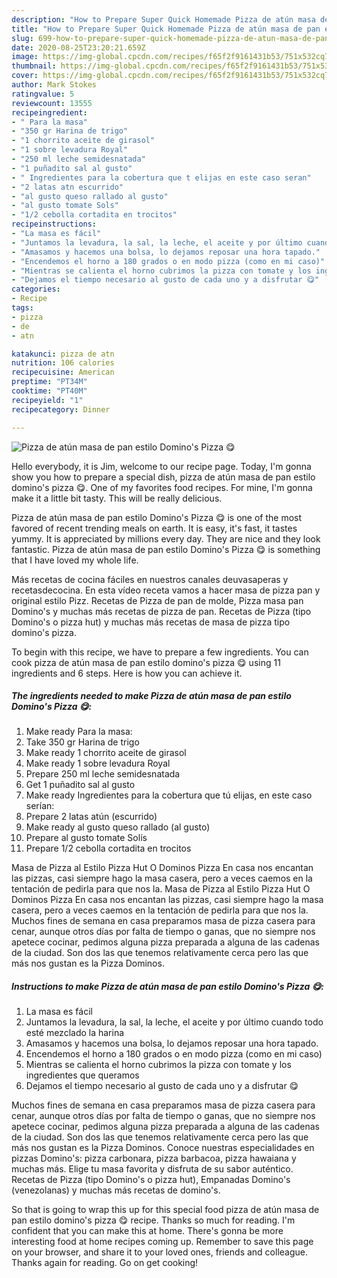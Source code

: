 ```yaml
---
description: "How to Prepare Super Quick Homemade Pizza de atún masa de pan estilo Domino&amp;#39;s Pizza 😋"
title: "How to Prepare Super Quick Homemade Pizza de atún masa de pan estilo Domino&amp;#39;s Pizza 😋"
slug: 699-how-to-prepare-super-quick-homemade-pizza-de-atun-masa-de-pan-estilo-domino-and-39-s-pizza
date: 2020-08-25T23:20:21.659Z
image: https://img-global.cpcdn.com/recipes/f65f2f9161431b53/751x532cq70/pizza-de-atun-masa-de-pan-estilo-dominos-pizza-😋-foto-principal.jpg
thumbnail: https://img-global.cpcdn.com/recipes/f65f2f9161431b53/751x532cq70/pizza-de-atun-masa-de-pan-estilo-dominos-pizza-😋-foto-principal.jpg
cover: https://img-global.cpcdn.com/recipes/f65f2f9161431b53/751x532cq70/pizza-de-atun-masa-de-pan-estilo-dominos-pizza-😋-foto-principal.jpg
author: Mark Stokes
ratingvalue: 5
reviewcount: 13555
recipeingredient:
- " Para la masa"
- "350 gr Harina de trigo"
- "1 chorrito aceite de girasol"
- "1 sobre levadura Royal"
- "250 ml leche semidesnatada"
- "1 puñadito sal al gusto"
- " Ingredientes para la cobertura que t elijas en este caso seran"
- "2 latas atn escurrido"
- "al gusto queso rallado al gusto"
- "al gusto tomate Sols"
- "1/2 cebolla cortadita en trocitos"
recipeinstructions:
- "La masa es fácil"
- "Juntamos la levadura, la sal, la leche, el aceite y por último cuando todo esté mezclado la harina"
- "Amasamos y hacemos una bolsa, lo dejamos reposar una hora tapado."
- "Encendemos el horno a 180 grados o en modo pizza (como en mi caso)"
- "Mientras se calienta el horno cubrimos la pizza con tomate y los ingredientes que queramos"
- "Dejamos el tiempo necesario al gusto de cada uno y a disfrutar 😋"
categories:
- Recipe
tags:
- pizza
- de
- atn

katakunci: pizza de atn 
nutrition: 106 calories
recipecuisine: American
preptime: "PT34M"
cooktime: "PT40M"
recipeyield: "1"
recipecategory: Dinner

---
```



![Pizza de atún masa de pan estilo Domino&#39;s Pizza 😋](https://img-global.cpcdn.com/recipes/f65f2f9161431b53/751x532cq70/pizza-de-atun-masa-de-pan-estilo-dominos-pizza-😋-foto-principal.jpg)

Hello everybody, it is Jim, welcome to our recipe page. Today, I'm gonna show you how to prepare a special dish, pizza de atún masa de pan estilo domino&#39;s pizza 😋. One of my favorites food recipes. For mine, I'm gonna make it a little bit tasty. This will be really delicious.

Pizza de atún masa de pan estilo Domino&#39;s Pizza 😋 is one of the most favored of recent trending meals on earth. It is easy, it's fast, it tastes yummy. It is appreciated by millions every day. They are nice and they look fantastic. Pizza de atún masa de pan estilo Domino&#39;s Pizza 😋 is something that I have loved my whole life.

Más recetas de cocina fáciles en nuestros canales deuvasaperas y recetasdecocina. En esta vídeo receta vamos a hacer masa de pizza pan y original estilo Pizz. Recetas de Pizza de pan de molde, Pizza masa pan Domino&#39;s y muchas más recetas de pizza de pan. Recetas de Pizza (tipo Domino&#39;s o pizza hut) y muchas más recetas de masa de pizza tipo domino&#39;s pizza.


To begin with this recipe, we have to prepare a few ingredients. You can cook pizza de atún masa de pan estilo domino&#39;s pizza 😋 using 11 ingredients and 6 steps. Here is how you can achieve it.

<!--inarticleads1-->

##### The ingredients needed to make Pizza de atún masa de pan estilo Domino&#39;s Pizza 😋:

1. Make ready  Para la masa:
1. Take 350 gr Harina de trigo
1. Make ready 1 chorrito aceite de girasol
1. Make ready 1 sobre levadura Royal
1. Prepare 250 ml leche semidesnatada
1. Get 1 puñadito sal al gusto
1. Make ready  Ingredientes para la cobertura que tú elijas, en este caso serían:
1. Prepare 2 latas atún (escurrido)
1. Make ready al gusto queso rallado (al gusto)
1. Prepare al gusto tomate Solís
1. Prepare 1/2 cebolla cortadita en trocitos


Masa de Pizza al Estilo Pizza Hut O Dominos Pizza En casa nos encantan las pizzas, casi siempre hago la masa casera, pero a veces caemos en la tentación de pedirla para que nos la. Masa de Pizza al Estilo Pizza Hut O Dominos Pizza En casa nos encantan las pizzas, casi siempre hago la masa casera, pero a veces caemos en la tentación de pedirla para que nos la. Muchos fines de semana en casa preparamos masa de pizza casera para cenar, aunque otros días por falta de tiempo o ganas, que no siempre nos apetece cocinar, pedimos alguna pizza preparada a alguna de las cadenas de la ciudad. Son dos las que tenemos relativamente cerca pero las que más nos gustan es la Pizza Dominos. 

<!--inarticleads2-->

##### Instructions to make Pizza de atún masa de pan estilo Domino&#39;s Pizza 😋:

1. La masa es fácil
1. Juntamos la levadura, la sal, la leche, el aceite y por último cuando todo esté mezclado la harina
1. Amasamos y hacemos una bolsa, lo dejamos reposar una hora tapado.
1. Encendemos el horno a 180 grados o en modo pizza (como en mi caso)
1. Mientras se calienta el horno cubrimos la pizza con tomate y los ingredientes que queramos
1. Dejamos el tiempo necesario al gusto de cada uno y a disfrutar 😋


Muchos fines de semana en casa preparamos masa de pizza casera para cenar, aunque otros días por falta de tiempo o ganas, que no siempre nos apetece cocinar, pedimos alguna pizza preparada a alguna de las cadenas de la ciudad. Son dos las que tenemos relativamente cerca pero las que más nos gustan es la Pizza Dominos. Conoce nuestras especialidades en pizzas Domino&#39;s: pizza carbonara, pizza barbacoa, pizza hawaiana y muchas más. Elige tu masa favorita y disfruta de su sabor auténtico. Recetas de Pizza (tipo Domino&#39;s o pizza hut), Empanadas Domino&#39;s (venezolanas) y muchas más recetas de domino&#39;s. 

So that is going to wrap this up for this special food pizza de atún masa de pan estilo domino&#39;s pizza 😋 recipe. Thanks so much for reading. I'm confident that you can make this at home. There's gonna be more interesting food at home recipes coming up. Remember to save this page on your browser, and share it to your loved ones, friends and colleague. Thanks again for reading. Go on get cooking!
